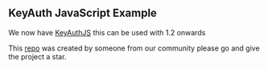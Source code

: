## KeyAuth JavaScript Example

We now have [KeyAuthJS](https://www.npmjs.com/package/@keyauthjs/client) this can be used with 1.2 onwards

This [repo](https://github.com/lIMonkieIl/keyauth-js) was created by someone from our community please go and give the project a star.
